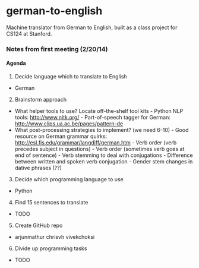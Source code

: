 german-to-english
=================

Machine translator from German to English, built as a class project for CS124 at Stanford. 


### Notes from first meeting (2/20/14)

#### Agenda
1. Decide language which to translate to English
  * German
2. Brainstorm approach
  * What helper tools to use? Locate off-the-shelf tool kits
        - Python NLP tools: http://www.nltk.org/
        - Part-of-speech tagger for German: http://www.clips.ua.ac.be/pages/pattern-de
  * What post-processing strategies to implement? (we need 6-10)
        - Good resource on German grammar quirks: http://esl.fis.edu/grammar/langdiff/german.htm
        - Verb order (verb precedes subject in questions)
        - Verb order (sometimes verb goes at end of sentence)
        - Verb stemming to deal with conjugations
        - Difference between written and spoken verb conjugation
        - Gender stem changes in dative phrases (??)   
3. Decide which programming language to use
  * Python
4. Find 15 sentences to translate
  * TODO
5. Create GitHub repo
  * arjunmathur chrisvh vivekchoksi
6. Divide up programming tasks
  * TODO

